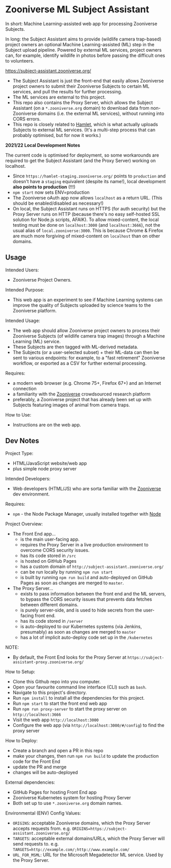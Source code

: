 # Zooniverse ML Subject Assistant

In short: Machine Learning-assisted web app for processing Zooniverse Subjects.

In long: the Subject Assistant aims to provide (wildlife camera trap-based)
project owners an optional Machine Learning-assisted (ML) step in the Subject
upload pipeline. Powered by external ML services, project owners can, for
example, identify wildlife in photos before passing the difficult ones to
volunteers.

https://subject-assistant.zooniverse.org/

- The Subject Assistant is just the front-end that easily allows Zooniverse
  project owners to submit their Zooniverse Subjects to certain ML services,
  and pull the results for further processing.
- The ML services are external to this project.
- This repo also contains the Proxy Server, which allows the Subject Assistant
  (on a `*.zooniverse.org` domain) to download data from non-Zooniverse domains
  (i.e. the external ML services), without running into CORS errors.
- This repo is closely related to [Hamlet](https://github.com/zooniverse/hamlet),
  which is what actually uploads Subjects to external ML services. (It's a
  multi-step process that can probably optimised, but for now it works.)

**2021/22 Local Development Notes**

The current code is optimised for deployment, so some workarounds are required
to get the Subject Assistant (and the Proxy Server) working on localhost.
- Since `https://hamlet-staging.zooniverse.org/` points to `production` and
  doesn't have a `staging` equivalent (despite its name!), local development
  **also points to production** (!!!)
- `npm start` now sets ENV=production
- The Zooniverse oAuth app now allows `localhost` as a return URL. (This should
  be enabled/disabled as necessary!)
- On local, the Subject Assistant runs on HTTPS (for auth security) but the
  Proxy Server runs on HTTP (because there's no easy self-hosted SSL solution
  for Node.js scripts, AFAIK). To allow mixed-content, the local testing must
  be done on `localhost:3000` (and `localhost:3666`), not the usual alias of
  `local.zooniverse:3000`. This is because Chrome & Firefox are much more
  forgiving of mixed-content on `localhost` than on other domains.

## Usage

Intended Users:
- Zooniverse Project Owners.

Intended Purpose:
- This web app is an experiment to see if Machine Learning systems can improve
  the quality of Subjects uploaded by science teams to the Zooniverse platform.

Intended Usage:
- The web app should allow Zooniverse project owners to process their
  Zooniverse Subjects (of wildlife camera trap images) through a Machine
  Learning (ML) service.
- These Subjects are then tagged with ML-derived metadata.
- The Subjects (or a user-selected subset) + their ML-data can then be sent to
  various endpoints: for example, to a "fast retirement" Zooniverse workflow,
  or exported as a CSV for further external processing.

Requires:
- a modern web browser (e.g. Chrome 75+, Firefox 67+) and an Internet connection
- a familiarity with the [Zooniverse](https://www.zooniverse.org) crowdsourced
  research platform
- preferably, a Zooniverse project that has already been set up with Subjects
  featuring images of animal from camera traps.

How to Use:
- Instructions are on the web app.

## Dev Notes

Project Type:
- HTML/JavaScript website/web app
- plus simple node proxy server

Intended Developers:
- Web developers (HTML/JS) who are sorta familiar with the [Zooniverse](https://github.com/zooniverse/)
  dev environment.

Requires:
- `npm` - the Node Package Manager, usually installed together with [Node](https://nodejs.org/)

Project Overview:
- The Front End app...
  - is the main user-facing app.
  - requires the Proxy Server in a live production environment to overcome CORS security issues.
  - has its code stored in `/src`
  - is hosted on GitHub Pages
  - has a custom domain of `http://subject-assistant.zooniverse.org/`
  - can be run locally by running `npm run start`
  - is built by running `npm run build` and auto-deployed on GitHub Pages as soon as changes are merged to `master`.
- The Proxy Server...
  - exists to pass information between the front end and the ML servers, to bypass the CORS security issues that prevents data fetches between different domains.
  - is purely server-side, and is used to hide secrets from the user-facing front end.
  - has its code stored in `/server`
  - is auto-deployed to our Kubernetes systems (via Jenkins, presumably) as soon as changes are merged to `master`
  - has a lot of implicit auto-deploy code set up in the `/kubernetes`

NOTE:
- By default, the Front End looks for the Proxy Server at `https://subject-assistant-proxy.zooniverse.org/`

How to Setup:
- Clone this Github repo into you computer.
- Open your favourite command line interface (CLI) such as `bash`.
- Navigate to this project's directory.
- Run `npm install` to install all the dependencies for this project.
- Run `npm start` to start the front end web app
- Run `npm run proxy-server` to start the proxy server on `http://localhost:3666`
- Visit the web app `http://localhost:3000`
- Configure the web app (via `http://localhost:3000/#/config`) to find the proxy server

How to Deploy:
- Create a branch and open a PR in this repo
- make your changes, then run `npm run build` to update the production code for the Front End
- update the PR and merge
- changes will be auto-deployed

External dependencies:
- GitHub Pages for hosting Front End app
- Zooniverse Kubernetes system for hosting Proxy Server
- Both set up to use `*.zooniverse.org` domain names.

Environmental (ENV) Config Values:
- `ORIGINS`: acceptable Zooniverse domains, which the Proxy Server accepts
  requests from. e.g. `ORIGINS=https://subject-assistant.zooniverse.org/`
- `TARGETS`: acceptable external domains/URLs, which the Proxy Server will send
  requests to. e.g. `TARGETS=http://example.com/;http://www.example.com/`
- `URL_FOR_MSML`: URL for the Microsoft Megadetector ML service. Used by the
  Proxy Server.
